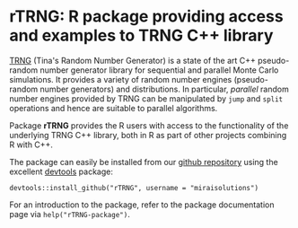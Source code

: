 # rTRNG: R package providing access and examples to TRNG C++ library

[TRNG](http://numbercrunch.de/trng/) (Tina's Random Number Generator) is a state
of the art C++ pseudo-random number generator library for sequential and
parallel Monte Carlo simulations. It provides a variety of random number engines
(pseudo-random number generators) and distributions. In particular, *parallel*
random number engines provided by TRNG can be manipulated by `jump` and `split`
operations and hence are suitable to parallel algorithms.

Package **rTRNG** provides the R users with access to the 
functionality of the underlying TRNG C++ library, both in R as part of other 
projects combining R with C++.

The package can easily be installed from our [github repository](https://github.com/miraisolutions/rTRNG) using the
excellent [devtools](https://github.com/hadley/devtools) package:

```
devtools::install_github("rTRNG", username = "miraisolutions")
```

For an introduction to the package, refer to the package documentation page via
`help("rTRNG-package")`.
